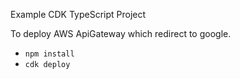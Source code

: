 Example CDK TypeScript Project

To deploy AWS ApiGateway which redirect to google.

* `npm install`
* `cdk deploy`
